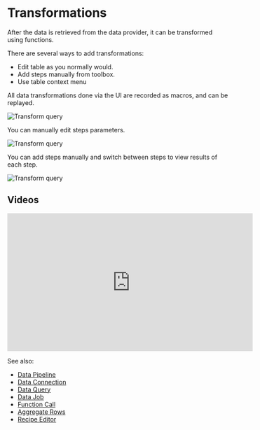 <!-- TITLE: Query Transformations -->
<!-- SUBTITLE: -->

# Transformations

After the data is retrieved from the data provider, it can be transformed using functions.

There are several ways to add transformations: 
 * Edit table as you normally would.
 * Add steps manually from toolbox.
 * Use table context menu
 
All data transformations done via the UI are recorded as macros, and can be replayed.

![Transform query](../uploads/gifs/query-transform-1a.gif "Transform Query") 

You can manually edit steps parameters.

![Transform query](../uploads/gifs/query-transform-2a.gif "Transform Query") 

You can add steps manually and switch between steps to view results of each step.

![Transform query](../uploads/gifs/query-transform-3a.gif "Transform Query") 

## Videos

<iframe width="560" height="315" src="https://www.youtube.com/embed/dKrCk38A1m8?start=2776" frameborder="0" allow="accelerometer; autoplay; clipboard-write; encrypted-media; gyroscope; picture-in-picture" allowfullscreen></iframe>

See also:

  * [Data Pipeline](../access/data-pipeline.md)
  * [Data Connection](../access/data-connection.md)
  * [Data Query](../access/data-query.md)
  * [Data Job](../access/data-job.md)
  * [Function Call](../overview/functions/function-call.md)
  * [Aggregate Rows](aggregate-rows.md)
  * [Recipe Editor](recipe-editor.md)
